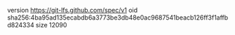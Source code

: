 version https://git-lfs.github.com/spec/v1
oid sha256:4ba95ad135ecabdb6a3773be3db48e0ac9687541beacb126ff3f1affbd824334
size 12090
